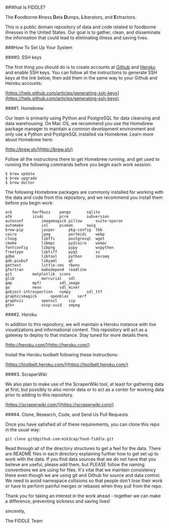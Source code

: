 ##What Is FIDDLE?

The **F**oodborne **I**llness **D**ata **D**umps, **L**iberators, and 
**E**xtractors.

This is a public domain repository of data and code related to foodborne
illnesses in the United States. Our goal is to gather, clean, and 
disseminate the information that could lead to eliminating illness and
saving lives.

###How To Set Up Your System

####0. SSH keys

The first thing you should do is to create accounts at [Github](http://github.com/) 
and [Heroku](http://heroku.com/) and enable SSH keys. You can follow all the 
instructions to generate SSH keys at the link below, then add them in the same 
way to your Github and Heroku accounts:

[https://help.github.com/articles/generating-ssh-keys](https://help.github.com/articles/generating-ssh-keys)

####1. Homebrew

Our team is primarily using Python and PostgreSQL for data cleansing and
data warehousing. On Mac OS, we recommend you use the Homebrew package
manager to maintain a common development environment and only use a Python
and PostgreSQL installed via Homebrew. Learn more about Homebrew here:

[http://brew.sh/](http://brew.sh/)

Follow all the instructions there to get Homebrew running, and get used to
running the following commands before you begin each work session:

~~~~
$ brew update
$ brew upgrade
$ brew doctor
~~~~

The following Homebrew packages are commonly installed for working with
the data and code from this repository, and we recommend you install them
before you begin work:

~~~~
ack			harfbuzz	pango		sqlite
atk			icu4c	 	pcre		subversion
autoconf	 	imagemagick	pillow		suite-sparse
automake	 	isl		pixman		swig
brew-pip	 	jasper		pkg-config	tbb
cairo		 	jpeg		portmidi	webp
cloog		 	libffi		postgresql	wget
cmake		 	libmpc		py2cairo	wxmac
fontconfig		libpng		pypy		wxpython
freetype	 	libtiff		pyqt		xz
gdbm		 	libtool		python		zeromq
gdk-pixbuf	 	libyaml		qt		
gettext		 	little-cms	rbenv		
gfortran	 	makedepend	readline	
git		 	matplotlib	scons		
glib		 	mercurial	sdl		
gmp		 	mpfr		sdl_image	
go		 	neon		sdl_mixer	
gobject-introspection	numpy		sdl_ttf	
graphicsmagick		openblas	serf	
graphviz		openssl		sip	
gtk+			ossp-uuid	smpeg
~~~~

####2. Heroku

In addition to this repository, we will maintain a Heroku instance with live
visualizations and informational content. This repository will act as a 
gateway to deploy to that instance. Stay tuned for more details there.

[http://heroku.com/](http://heroku.com/)

Install the Heroku toolbelt following these instructions:

[https://toolbelt.heroku.com/](https://toolbelt.heroku.com/)

####3. ScraperWiki

We also plan to make use of the ScraperWiki tool, at least for gathering data
at first, but possibly to also mirror data or to act as a center for working
data prior to adding to this repository.

[https://scraperwiki.com/](https://scraperwiki.com/)

####4. Clone, Research, Code, and Send Us Pull Requests

Once you have satisfied all of these requirements, you can clone this repo in
the usual way:

`git clone git@github.com:mik3cap/food-fiddle.git`

Read through all of the directory structures to get a feel for the data. There
are README files in each directory explaining further how to get set up to 
work with the data. If you find data sources that we do not have that you 
believe are useful, please add them, but PLEASE follow the naming conventions
we are using for files. It's vital that we maintain consistency there even
though we are using git and Github for source and data control. We need to 
avoid namespace collisions so that people don't lose their work or have to
perform painful merges or rebases when they pull from the repo.

Thank you for taking an interest in the work ahead - together we can make
a difference, preventing sickness and saving lives!
  
  
sincerely,

The FIDDLE Team
